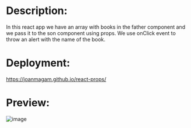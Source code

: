 # Description:
In this react app we have an array with books in the father component and we pass it to the son component using props. We use onClick event to throw an alert with the name of the book.

# Deployment:
https://joanmagam.github.io/react-props/

# Preview:
![image](https://github.com/JoanMaGam/react-props/assets/122151033/c16372b5-1a17-490b-938e-8c89271ed5d9)
